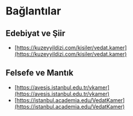 # Bağlantılar

## Edebiyat ve Şiir

* [https://kuzeyyildizi.com/kisiler/vedat.kamer](https://kuzeyyildizi.com/kisiler/vedat.kamer)

## Felsefe ve Mantık

* [https://avesis.istanbul.edu.tr/vkamer](https://avesis.istanbul.edu.tr/vkamer)
* [https://istanbul.academia.edu/VedatKamer](https://istanbul.academia.edu/VedatKamer)
